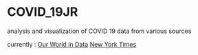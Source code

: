 # COVID_19JR
analysis and visualization of COVID 19 data from various sources

currently : [Our World in Data](https://covid.ourworldindata.org/)
            [New York Times](https://github.com/nytimes/covid-19-data)

